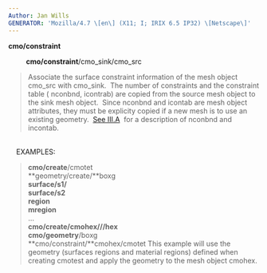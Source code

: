 ```yaml
---
Author: Jan Wills
GENERATOR: 'Mozilla/4.7 \[en\] (X11; I; IRIX 6.5 IP32) \[Netscape\]'
---
```


**cmo/constraint**

         **cmo/constraint**/cmo\_sink/cmo\_src

> Associate the surface constraint information of the mesh object
> cmo\_src with cmo\_sink.  The number of constraints and the constraint
> table ( nconbnd, icontrab) are copied from the source mesh object to
> the sink mesh object.  Since nconbnd and icontab are mesh object
> attributes, they must be explicity copied if a new mesh is to use an
> existing geometry.  [See III.A](meshobject.html)  for a description of
> nconbnd and incontab.

\
    EXAMPLES:

> **cmo/create**/cmotet\
> **geometry/create/**boxg\
> **surface/s1/**\
> **surface/s2**\
> **region**\
> **mregion**\
> ...\
> **cmo/create/**cmohex**///hex**\
> **cmo/geometry**/boxg\
> **cmo/constraint/**cmohex/cmotet
> This example will use the geometry (surfaces regions and material
> regions) defined when creating cmotest and apply the geometry to the
> mesh object cmohex.
